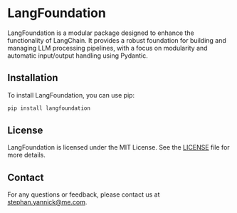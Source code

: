 # LangFoundation

LangFoundation is a modular package designed to enhance the functionality of LangChain. It provides a robust foundation for building and managing LLM processing pipelines, with a focus on modularity and automatic input/output handling using Pydantic.

## Installation

To install LangFoundation, you can use pip:

```bash
pip install langfoundation
```

## License

LangFoundation is licensed under the MIT License. See the [LICENSE](LICENSE) file for more details.

## Contact

For any questions or feedback, please contact us at [stephan.yannick@me.com](stephan.yannick@me.com).
